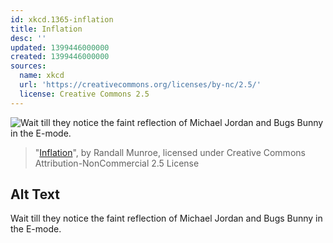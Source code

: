 ```yaml
---
id: xkcd.1365-inflation
title: Inflation
desc: ''
updated: 1399446000000
created: 1399446000000
sources:
  name: xkcd
  url: 'https://creativecommons.org/licenses/by-nc/2.5/'
  license: Creative Commons 2.5
---
```

![Wait till they notice the faint reflection of Michael Jordan and Bugs Bunny in the E-mode.](https://imgs.xkcd.com/comics/inflation.png)
> "[Inflation](https://xkcd.com/1365/)", by Randall Munroe, licensed under Creative Commons Attribution-NonCommercial 2.5 License

## Alt Text
Wait till they notice the faint reflection of Michael Jordan and Bugs Bunny in the E-mode.
